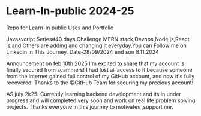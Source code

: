 # Learn-In-public 2024-25 
Repo for Learn-In public Uses and Portfolio 

Javasvcript Series#40 days Challenge
MERN stack,Devops,Node js,React js,and Others are adding and changing it everyday.You can Follow me on Linkedin  in This Journey. 
Date-28/09/2024
end son 8.11.2024

Announcement on feb 10th 2025 
I'm excited to share that my account is finally secured from scammers! I had lost all access to it because someone from the internet gained full control of my GitHub account, and now it's fully recovered. Thanks to the @GitHub Team for securing my precious account!


AS july 2k25:
Currently learning backend development and its in  under progress and will completed very soon and work on real life problem solving projects. Thanks everyone in this  journey to motivates ,support  me.
